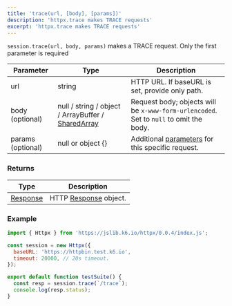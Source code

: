```yaml
---
title: 'trace(url, [body], [params])'
description: 'httpx.trace makes TRACE requests'
excerpt: 'httpx.trace makes TRACE requests'
---
```


`session.trace(url, body, params)` makes a TRACE request. Only the first parameter is required

| Parameter         | Type                                                                                      | Description                                                                            |
| ----------------- | ----------------------------------------------------------------------------------------- | -------------------------------------------------------------------------------------- |
| url               | string                                                                                    | HTTP URL. If baseURL is set, provide only path.                                        |
| body (optional)   | null / string / object / ArrayBuffer / [SharedArray](/javascript-api/k6-data/sharedarray) | Request body; objects will be `x-www-form-urlencoded`. Set to `null` to omit the body. |
| params (optional) | null or object {}                                                                         | Additional [parameters](/javascript-api/k6-http/params) for this specific request.     |

### Returns

| Type                                         | Description                                               |
| -------------------------------------------- | --------------------------------------------------------- |
| [Response](/javascript-api/k6-http/response) | HTTP [Response](/javascript-api/k6-http/response) object. |

### Example

<CodeGroup labels={[]}>

```javascript
import { Httpx } from 'https://jslib.k6.io/httpx/0.0.4/index.js';

const session = new Httpx({
  baseURL: 'https://httpbin.test.k6.io',
  timeout: 20000, // 20s timeout.
});

export default function testSuite() {
  const resp = session.trace(`/trace`);
  console.log(resp.status);
}
```

</CodeGroup>
